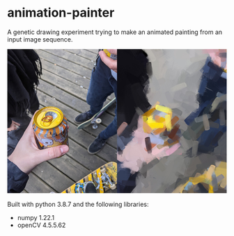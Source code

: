 # animation-painter
A genetic drawing experiment trying to make an animated painting from an input image sequence.

<img src="/examples/test_02.jpg?raw=true" width="600">

Built with python 3.8.7 and the following libraries:
- numpy 1.22.1
- openCV 4.5.5.62
